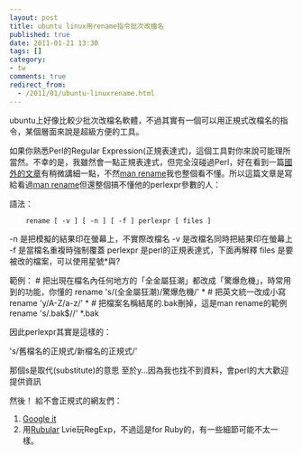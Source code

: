 ```yaml
---
layout: post
title: ubuntu linux用rename指令批次改檔名
published: true
date: 2011-01-21 13:30
tags: []
category:
- tw
comments: true
redirect_from:
  - /2011/01/ubuntu-linuxrename.html
---
```



ubuntu上好像比較少批次改檔名軟體，不過其實有一個可以用正規式改檔名的指令，某個層面來說是超級方便的工具。

如果你熟悉Perl的Regular Expression(正規表達式)，這個工具對你來說可能理所當然。不幸的是，我雖然會一點正規表達式，但完全沒碰過Perl，好在看到一篇[國外的文章][1]有稍微講細一點，不然[man rename][2]我也整個看不懂。所以這篇文章是寫給看過[man rename][2]但還整個搞不懂他的perlexpr參數的人：

語法：

		rename [ -v ] [ -n ] [ -f ] perlexpr [ files ]

-n 是把模擬的結果印在螢幕上，不實際改檔名
-v 是改檔名同時把結果印在螢幕上
-f 是當檔名重複時強制覆蓋
perlexpr 是perl的正規表達式，下面再解釋
files 是要被改的檔案，可以使用星號*與?


範例：
		# 把出現在檔名內任何地方的「全金屬狂潮」都改成「驚爆危機」，時常用到的功能，你懂的
		rename 's/(全金屬狂潮)/驚爆危機/' *
		# 把英文統一改成小寫
		rename 'y/A-Z/a-z/' *
		# 把檔案名稱結尾的.bak刪掉，這是man rename的範例
		rename 's/\.bak$//' *.bak


因此perlexpr其實是這樣的：

's/舊檔名的正規式/新檔名的正規式/'

那個s是取代(substitute)的意思
至於y…因為我也找不到資料，會perl的大大歡迎提供資訊


然後！
給不會正規式的網友們：


1. [Google it][3]
2. 用[Rubular][4] Lvie玩RegExp，不過這是for Ruby的，有一些細節可能不太一樣。



[1]: http://tips.webdesign10.com/how-to-bulk-rename-files-in-linux-in-the-terminal
[2]: http://blog.csdn.net/disikexing/archive/2009/05/06/4154205.aspx
[3]: http://www.google.com.tw/search?sourceid=chrome&ie=UTF-8&q=%E6%AD%A3%E8%A6%8F%E5%BC%8F
[4]: http://www.rubular.com/regexes/
